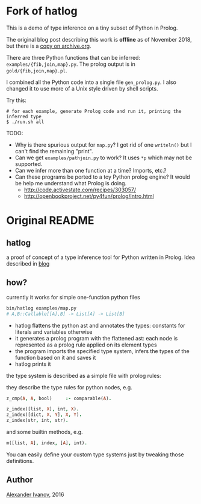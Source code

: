 # Fork of hatlog

This is a demo of type inference on a tiny subset of Python in Prolog.

The original blog post describing this work is **offline** as of November 2018,
but there is a [copy on archive.org][archived-post].

There are three Python functions that can be inferred:
`examples/{fib,join,map}.py`.  The prolog output is in
`gold/{fib,join,map}.pl`.

I combined all the Python code into a single file `gen_prolog.py`.  I also
changed it to use more of a Unix style driven by shell scripts.

Try this:

    # for each example, generate Prolog code and run it, printing the inferred type
    $ ./run.sh all

TODO:

- Why is there spurious output for `map.py`?  I got rid of one `writeln()` but
  I can't find the remaining "print".
- Can we get `examples/pathjoin.py` to work?  It uses `*p` which may not be supported.
- Can we infer more than one function at a time?  Imports, etc.?
- Can these programs be ported to a toy Python prolog engine?  It would be help
  me understand what Prolog is doing.
  - http://code.activestate.com/recipes/303057/
  - http://openbookproject.net/py4fun/prolog/intro.html

[archived-post]: https://web.archive.org/web/20170216030548/http://code.alehander42.me/prolog_type_systems


# Original README

## hatlog

a proof of concept of a type inference tool for Python written in Prolog. Idea described in [blog](http://code.alehander42.me/prolog_type_systems)

## how?

currently it works for simple one-function python files

```bash
bin/hatlog examples/map.py
# A,B::Callable[[A],B] -> List[A] -> List[B]
```

* hatlog flattens the python ast and annotates the types:  constants for literals and variables otherwise
* it generates a prolog program with the flattened ast: each node is represented as a prolog rule applied on its element types
* the program imports the specified type system, infers the types of the function based on it and saves it
* hatlog prints it

the type system is described as a simple file with prolog rules:

they describe the type rules for python nodes, e.g.

```prolog
z_cmp(A, A, bool)     :- comparable(A).

z_index([list, X], int, X).
z_index([dict, X, Y], X, Y).
z_index(str, int, str).

```

and some builtin methods, e.g.

```prolog
m([list, A], index, [A], int).
```

You can easily define your custom type systems just by tweaking those definitions.


## Author

[Alexander Ivanov](http://code.alehander42.me), 2016
